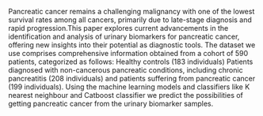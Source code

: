 Pancreatic cancer remains a challenging malignancy with one of the lowest survival rates among all cancers, primarily due to late-stage diagnosis and rapid progression.This paper explores current advancements in the identification and analysis of urinary biomarkers for pancreatic cancer, offering new insights into their potential as diagnostic tools. 
The dataset we use comprises comprehensive information obtained from a cohort of 590 patients, categorized as follows:  Healthy controls (183 individuals) Patients diagnosed with non-cancerous pancreatic conditions, including chronic pancreatitis (208 individuals) and patients suffering from pancreatic cancer (199 individuals).
Using the machine learning models and classifiers like K nearest neighbour and Catboost classifier we predict the possibilities of getting pancreatic cancer from the urinary biomarker samples.
